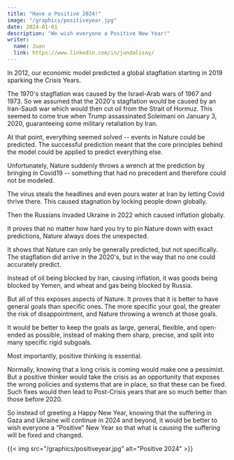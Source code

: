 ```yaml
---
title: "Have a Positive 2024!"
image: "/graphics/positiveyear.jpg"
date: 2024-01-01
description: "We wish everyone a Positive New Year!"
writer:
  name: Juan
  link: https://www.linkedin.com/in/jundalisay/
---
```



In 2012, our economic model predicted a global stagflation starting in 2019 sparking the Crisis Years.

The 1970's stagflation was caused by the Israel-Arab wars of 1967 and 1973. So we assumed that the 2020's stagflation would be caused by an Iran-Saudi war which would then cut oil from the Strait of Hormuz. This seemed to come true when Trump assassinated Soleimani on January 3, 2020, guaranteeing some military retaliation by Iran.

At that point, everything seemed solved -- events in Nature could be predicted. The successful prediction meant that the core principles behind the model could be applied to predict everything else.

Unfortunately, Nature suddenly throws a wrench at the prediction by bringing in Covid19 -- something that had no precedent and therefore could not be modeled.

The virus steals the headlines and even pours water at Iran by letting Covid thrive there. This caused stagnation by locking people down globally.

Then the Russians invaded Ukraine in 2022 which caused inflation globally.

It proves that no matter how hard you try to pin Nature down with exact predictions, Nature always does the unexpected.

It shows that Nature can only be generally predicted, but not specifically. The stagflation did arrive in the 2020's, but in the way that no one could accurately predict.

Instead of oil being blocked by Iran, causing inflation, it was goods being blocked by Yemen, and wheat and gas being blocked by Russia.

But all of this exposes aspects of Nature. It proves that it is better to have general goals than specific ones. The more specific your goal, the greater the risk of disappointment, and Nature throwing a wrench at those goals.

It would be better to keep the goals as large, general, flexible, and open-ended as possible, instead of making them sharp, precise, and split into many specific rigid subgoals.

Most importantly, positive thinking is essential.

Normally, knowing that a long crisis is coming would make one a pessimist. But a positive thinker would take the crisis as an opportunity that exposes the wrong policies and systems that are in place, so that these can be fixed. Such fixes would then lead to Post-Crisis years that are so much better than those before 2020. 

So instead of greeting a Happy New Year, knowing that the suffering in Gaza and Ukraine will continue in 2024 and beyond, it would be better to wish everyone a "Positive" New Year so that what is causing the suffering will be fixed and changed.

{{< img src="/graphics/positiveyear.jpg" alt="Positive 2024" >}}